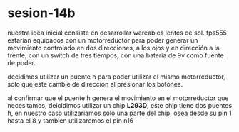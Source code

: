 # sesion-14b

nuestra idea inicial consiste en desarrollar wereables lentes de sol. fps555 estarían equipados con un motorreductor para poder generar un movimiento controlado en dos direcciones, a los ojos y en dirección a la frente, con un switch de tres tiempos, con una batería de 9v como fuente de poder.

decidimos utilizar un puente h para poder utilizar el mismo motorreductor, solo que este cambie de dirección al presionar los botones.

al confirmar que el puente h genera el movimiento en el motorreductor que necesitamos, deicidimos utilizar un chip **L293D**, este chip tiene dos puentes h, en nuestro caso utilizariamos solo una parte del chip, osea desde su pin 1 hasta el 8 y tambien utilizaremos el pin n16 
